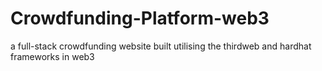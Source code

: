 # Crowdfunding-Platform-web3
a full-stack crowdfunding website built utilising the thirdweb and hardhat frameworks in web3 
